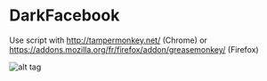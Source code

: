 # DarkFacebook

Use script with http://tampermonkey.net/ (Chrome) or https://addons.mozilla.org/fr/firefox/addon/greasemonkey/ (Firefox) 


![alt tag](http://upload.heberg.eu/previews/fab2f5c3be36899b9b182203794da2074f45461e/DEB8084E0E69EB208EC123325419C1093A42EF55_optimized.png)
